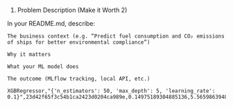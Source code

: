 1. Problem Description (Make it Worth 2)

In your README.md, describe:

    The business context (e.g. “Predict fuel consumption and CO₂ emissions of ships for better environmental compliance”)

    Why it matters

    What your ML model does

    The outcome (MLflow tracking, local API, etc.)

    XGBRegressor,"{'n_estimators': 50, 'max_depth': 5, 'learning_rate': 0.1}",23d42f65f3c54b1ca2423d0204ca989e,0.14975189304885136,5.565986394882202